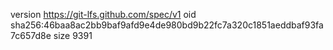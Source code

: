version https://git-lfs.github.com/spec/v1
oid sha256:46baa8ac2bb9baf9afd9e4de980bd9b22fc7a320c1851aeddbaf93fa7c657d8e
size 9391
